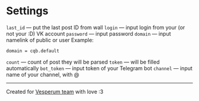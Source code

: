 # Settings
`last_id` — put the last post ID from wall
`login` — input login from your (or not your :D) VK account
`password` — input password
`domain` — input namelink of public or user
Example:
```
domain = cqb.default
```
`count` — count of post they will be parsed
`token` — will be filled automatically
`bot_token` — input token of your Telegram bot
`channel` — input name of your channel, with @

--------------
Created for [Vesperum team](https://vk.com/vesperumteam) with love :3
